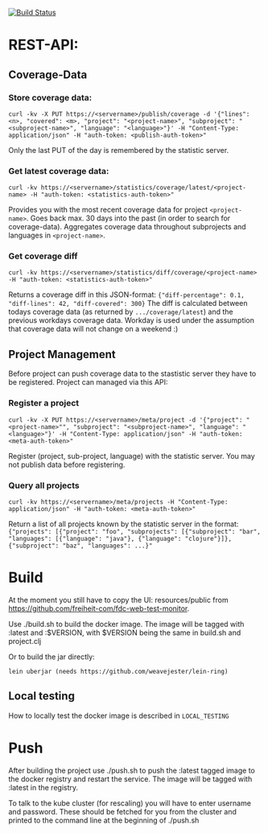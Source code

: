 [![Build Status](https://travis-ci.org/freiheit-com/fdc-test-statistics.svg?branch=master)](https://travis-ci.org/freiheit-com/fdc-test-statistics)

# REST-API:

## Coverage-Data

### Store coverage data:

    curl -kv -X PUT https://<servername>/publish/coverage -d '{"lines": <n>, "covered": <m>, "project": "<project-name>", "subproject": "<subproject-name>", "language": "<language>"}' -H "Content-Type: application/json" -H "auth-token: <publish-auth-token>"

Only the last PUT of the day is remembered by the statistic server.

### Get latest coverage data:

    curl -kv https://<servername>/statistics/coverage/latest/<project-name> -H "auth-token: <statistics-auth-token>"

Provides you with the most recent coverage data for project `<project-name>`. Goes back max. 30 days into the past (in order to search for coverage-data). Aggregates coverage data throughout subprojects and languages in `<project-name>`.

### Get coverage diff

    curl -kv https://<servername>/statistics/diff/coverage/<project-name> -H "auth-token: <statistics-auth-token>"

Returns a coverage diff in this JSON-format: `{"diff-percentage": 0.1, "diff-lines": 42, "diff-covered": 300}`
The diff is calculated between todays coverage data (as returned by `.../coverage/latest`) and the previous
workdays coverage data. Workday is used under the assumption that coverage data will not change on a weekend :)

## Project Management

Before project can push coverage data to the stastistic server they have to be registered. Project can managed via
this API:

### Register a project

    curl -kv -X PUT https://<servername>/meta/project -d '{"project": "<project-name>"", "subproject": "<subproject-name>", "language": "<language>"}' -H "Content-Type: application/json" -H "auth-token: <meta-auth-token>"

Register (project, sub-project, language) with the statistic server. You may not publish data before registering.

### Query all projects

    curl -kv https://<servername>/meta/projects -H "Content-Type: application/json" -H "auth-token: <meta-auth-token>"

Return a list of all projects known by the statistic server in the format: `{"projects": [{"project": "foo",
                  "subprojects": [{"subproject": "bar",
                                   "languages": [{"language": "java"}, {"language": "clojure"}]},
                                  {"subproject": "baz", "languages": ...}"`


# Build

At the moment you still have to copy the UI: resources/public from https://github.com/freiheit-com/fdc-web-test-monitor.

Use ./build.sh to build the docker image. The image will be tagged with :latest and :$VERSION, with $VERSION being the same in build.sh and project.clj

Or to build the jar directly:

    lein uberjar (needs https://github.com/weavejester/lein-ring)

## Local testing

How to locally test the docker image is described in `LOCAL_TESTING`

# Push

After building the project use ./push.sh to push the :latest tagged image to the docker registry and restart the service. The image will be tagged with :latest in the registry.

To talk to the kube cluster (for rescaling) you will have to enter username and password. These should be fetched for you from the cluster and printed to the command line at the beginning of ./push.sh
